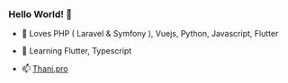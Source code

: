 ### Hello World! 👋

- 🌱 Loves PHP ( Laravel & Symfony ), Vuejs, Python, Javascript, Flutter
- 🔭 Learning Flutter, Typescript

- 📫 [Thani.pro](https://thani.pro)

